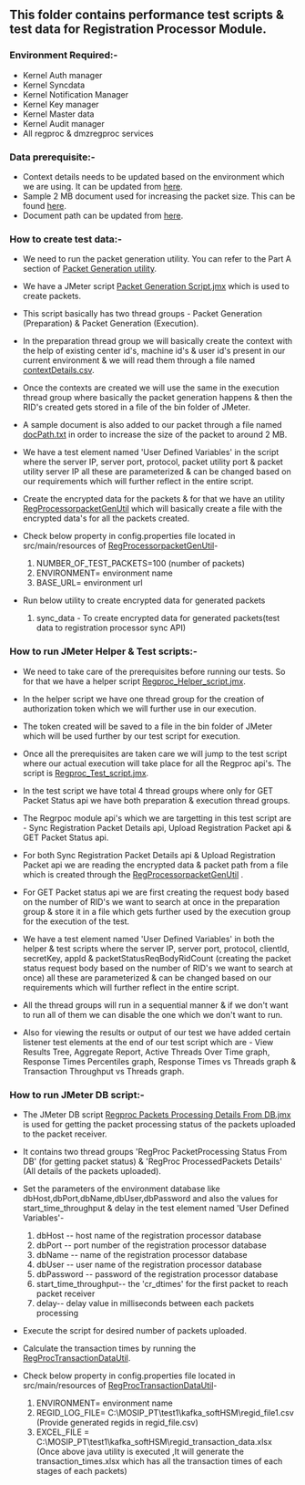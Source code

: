 ## This folder contains performance test scripts & test data for Registration Processor Module.

### Environment Required:-
* Kernel Auth manager
* Kernel Syncdata
* Kernel Notification Manager
* Kernel Key manager
* Kernel Master data
* Kernel Audit manager
* All regproc & dmzregproc services

### Data prerequisite:-
* Context details needs to be updated based on the environment which we are using. It can be updated from [here](https://github.com/mosip/mosip-performance-tests-mt/blob/1.1.5/registration/registrationprocessor/support-files/contextDetails.csv).
* Sample 2 MB document used for increasing the packet size. This can be found [here](https://github.com/mosip/mosip-performance-tests-mt/blob/1.1.5/registration/registrationprocessor/support-files/document.pdf).
* Document path can be updated from [here](https://github.com/mosip/mosip-performance-tests-mt/blob/1.1.5/registration/registrationprocessor/support-files/documentPath.txt).

### How to create test data:-

* We need to run the packet generation utility. You can refer to the Part A section of [Packet Generation utility](https://mosip.atlassian.net/wiki/spaces/R1/pages/330825775/Automation+release+notes+and+deliverables). 

* We have a JMeter script [Packet Generation Script.jmx](https://github.com/mosip/mosip-performance-tests-mt/blob/1.1.5/registration/registrationprocessor/scripts/Packet%20Generation%20Script.jmx) which is used to create packets.

* This script basically has two thread groups - Packet Generation (Preparation) & Packet Generation (Execution).

* In the preparation thread group we will basically create the context with the help of existing center id's, machine id's & user id's present in our current environment & we will read them through a file named [contextDetails.csv](https://github.com/mosip/mosip-performance-tests-mt/blob/1.1.5/registration/registrationprocessor/support-files/contextDetails.csv).

* Once the contexts are created we will use the same in the execution thread group where basically the packet generation happens & then the RID's created gets stored in a file of the bin folder of JMeter.

* A sample document is also added to our packet through a file named [docPath.txt](https://github.com/mosip/mosip-performance-tests-mt/blob/1.1.5/registration/registrationprocessor/support-files/documentPath.txt) in order to increase the size of the packet to around 2 MB.

* We have a test element named 'User Defined Variables' in the script where the server IP, server port, protocol, packet utility port & packet utility server IP all these are parameterized & can be changed based on our requirements which will further reflect in the entire script.

* Create the encrypted data for the packets & for that we have an utility [RegProcessorpacketGenUtil](https://github.com/mosip/mosip-performance-tests-mt/tree/1.1.5/utilities/regprocessorpacketgenutil) which will basically create a file with the encrypted data's for all the packets created.

* Check below property in config.properties file located in src/main/resources of [RegProcessorpacketGenUtil](https://github.com/mosip/mosip-performance-tests-mt/tree/1.1.5/utilities/regprocessorpacketgenutil)-
   1. NUMBER_OF_TEST_PACKETS=100 (number of packets)
   2. ENVIRONMENT= environment name
   3. BASE_URL= environment url

* Run below utility to create encrypted data for generated packets
   1. sync_data - To create encrypted data for generated packets(test data to registration processor sync API)

### How to run JMeter Helper & Test scripts:-

* We need to take care of the prerequisites before running our tests. So for that we have a helper script [Regproc_Helper_script.jmx](https://github.com/mosip/mosip-performance-tests-mt/blob/1.1.5/registration/registrationprocessor/scripts/Regproc_Helper_Script.jmx).

* In the helper script we have one thread group for the creation of authorization token which we will further use in our execution.

* The token created will be saved to a file in the bin folder of JMeter which will be used further by our test script for execution.

* Once all the prerequisites are taken care we will jump to the test script where our actual execution will take place for all the Regproc api's. The script is [Regproc_Test_script.jmx](https://github.com/mosip/mosip-performance-tests-mt/blob/1.1.5/registration/registrationprocessor/scripts/Regproc_Test_Script.jmx).

* In the test script we have total 4 thread groups where only for GET Packet Status api we have both preparation & execution thread groups.

* The Regrpoc module api's which we are targetting in this test script are - Sync Registration Packet Details api, Upload Registration Packet api & GET Packet Status api.

* For both Sync Registration Packet Details api & Upload Registration Packet api we are reading the encrypted data & packet path from a file which is created through the [RegProcessorpacketGenUtil](https://github.com/mosip/mosip-performance-tests-mt/tree/1.1.5/utilities/regprocessorpacketgenutil) .

* For GET Packet status api we are first creating the request body based on the number of RID's we want to search at once in the preparation group & store it in a file which gets further used by the execution group for the execution of the test.

* We have a test element named 'User Defined Variables' in both the helper & test scripts where the server IP, server port, protocol, clientId, secretKey, appId & packetStatusReqBodyRidCount (creating the packet status request body based on the number of RID's we want to search at once) all these are parameterized & can be changed based on our requirements which will further reflect in the entire script.

* All the thread groups will run in a sequential manner & if we don't want to run all of them we can disable the one which we don't want to run.

* Also for viewing the results or output of our test we have added certain listener test elements at the end of our test script which are - View Results Tree, Aggregate Report, Active Threads Over Time graph, Response Times Percentiles graph, Response Times vs Threads graph & Transaction Throughput vs Threads graph.

### How to run JMeter DB script:-

* The JMeter DB script [Regproc Packets Processing Details From DB.jmx](https://github.com/mosip/mosip-performance-tests-mt/blob/1.1.5/registration/registrationprocessor/scripts/Regproc%20Packets%20Processing%20Details%20From%20DB.jmx) is used for getting the packet processing status of the packets uploaded to the packet receiver.

* It contains two thread groups 'RegProc PacketProcessing Status From DB' (for getting packet status) & 'RegProc ProcessedPackets Details' (All details of the packets uploaded).

* Set the parameters of the environment database like dbHost,dbPort,dbName,dbUser,dbPassword and also the values for start_time_throughput & delay in the test element named 'User Defined Variables'-
  1. dbHost -- host name of the registration processor database
  2. dbPort -- port number of the registration processor database
  3. dbName -- name of the registration processor database
  4. dbUser -- user name of the registration processor database
  5. dbPassword -- password of the registration processor database
  6. start_time_throughput-- the 'cr_dtimes' for the first packet to reach packet receiver
  7. delay-- delay value in milliseconds between each packets processing

* Execute the script for desired number of packets uploaded.

* Calculate the transaction times by running the [RegProcTransactionDataUtil](https://github.com/mosip/mosip-performance-tests-mt/tree/1.1.5/utilities/regproc_transactiondata_util_v2.2).

* Check below property in config.properties file located in src/main/resources of [RegProcTransactionDataUtil](https://github.com/mosip/mosip-performance-tests-mt/tree/1.1.5/utilities/regproc_transactiondata_util_v2.2)-
  1. ENVIRONMENT= environment name
  2. REGID_LOG_FILE= C:\\MOSIP_PT\\test1\\kafka_softHSM\\regid_file1.csv (Provide generated regids in regid_file.csv)
  3. EXCEL_FILE = C:\\MOSIP_PT\\test1\\kafka_softHSM\\regid_transaction_data.xlsx (Once above java utility is executed ,It will generate the transaction_times.xlsx which has all the transaction times of each stages of each packets)
